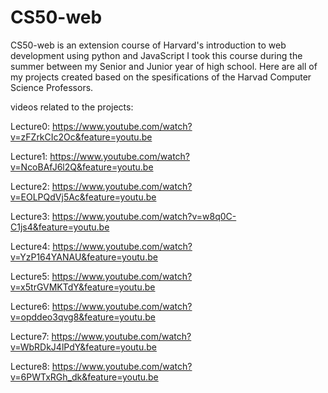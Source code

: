 # CS50-web
CS50-web is an extension course of Harvard's introduction to web development using python and JavaScript
I took this course during the summer between my Senior and Junior year of high school. Here are all of my projects created based on the spesifications of the Harvad Computer Science Professors.

videos related to the projects:

Lecture0: https://www.youtube.com/watch?v=zFZrkCIc2Oc&feature=youtu.be

Lecture1: https://www.youtube.com/watch?v=NcoBAfJ6l2Q&feature=youtu.be

Lecture2: https://www.youtube.com/watch?v=EOLPQdVj5Ac&feature=youtu.be

Lecture3: https://www.youtube.com/watch?v=w8q0C-C1js4&feature=youtu.be

Lecture4: https://www.youtube.com/watch?v=YzP164YANAU&feature=youtu.be

Lecture5: https://www.youtube.com/watch?v=x5trGVMKTdY&feature=youtu.be

Lecture6: https://www.youtube.com/watch?v=opddeo3qvg8&feature=youtu.be

Lecture7: https://www.youtube.com/watch?v=WbRDkJ4lPdY&feature=youtu.be

Lecture8: https://www.youtube.com/watch?v=6PWTxRGh_dk&feature=youtu.be
